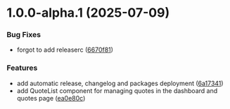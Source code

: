 # 1.0.0-alpha.1 (2025-07-09)


### Bug Fixes

* forgot to add releaserc ([6670f81](https://github.com/lucanori/invoicerr/commit/6670f819e50f76b90bb695a891c93cfcbb2ce72a))


### Features

* add automatic release, changelog and packages deployment ([6a17341](https://github.com/lucanori/invoicerr/commit/6a1734179259a22561b4687aa302b2dfff3015e7))
* add QuoteList component for managing quotes in the dashboard and quotes page ([ea0e80c](https://github.com/lucanori/invoicerr/commit/ea0e80c662aee7f670b7c8f37b290fa4293c4404))
